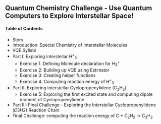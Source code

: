 ## Quantum Chemistry Challenge - Use Quantum Computers to Explore Interstellar Space!

#### Table of Contents
- Story
- Introduction: Special Chemistry of Interstellar Molecules
- VQE Syllabi
- Part I: Exploring Interstellar 𝐻<sup>+</sup><sub>3</sub> 
  - Exercise 1: Defining Molecule declaration for 𝐻<sub>3</sub><sup>+</sup>
  - Exercise 2: Building up VQE using Estimator
  - Exercise 3: Creating helper functions
  - Exercise 4: Computing reaction energy of 𝐻<sup>+</sup><sub>3</sub>  
- Part II: Exploring Interstellar Cyclopropenylidene (C<sub>3</sub>H<sub>2</sub>)
  - Exercise 5: Exploring the first excited state and computing dipole moment of Cyclopropenylidene
- Part III: Final Challenge - Exploring the Interstellar Cyclopropenylidene (𝐶3𝐻2) Reaction Chain
- Final Challenge: computing the reaction energy of C + C<sub>2</sub>H<sub>2</sub> → C<sub>3</sub>H<sub>2</sub> 

